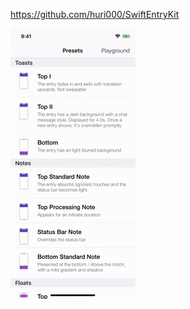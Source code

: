 https://github.com/huri000/SwiftEntryKit

![](https://github.com/huri000/assets/raw/master/swift-entrykit/toasts.gif)

